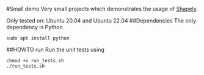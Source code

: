 #Small demo
Very small projects which demonstrates the usage of [Shapely](https://shapely.readthedocs.io/en/stable/manual.html).

Only tested on: Ubuntu 20.04 and Ubuntu 22.04
##Dependencies
The only dependency is Python
```shell
sudo apt install python
```


##HOWTO run
Run the unit tests using
```shell
chmod +x run_tests.sh
./run_tests.sh
```